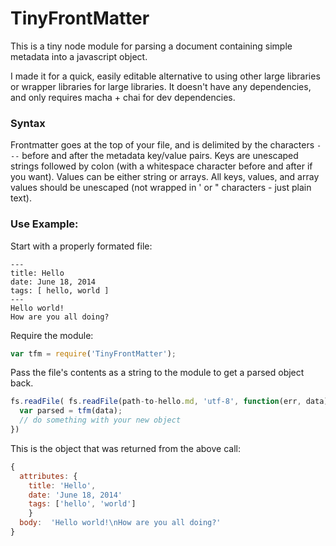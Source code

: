 # TinyFrontMatter

This is a tiny node module for parsing a document containing simple metadata into a javascript object.

I made it for a quick, easily editable alternative to using other large libraries or wrapper libraries for large libraries. It doesn't have any dependencies, and only requires macha + chai for dev dependencies.

### Syntax

Frontmatter goes at the top of your file, and is delimited by the characters `---` before and after the metadata key/value pairs. Keys are unescaped strings followed by colon (with a whitespace character before and after if you want). Values can be either string or arrays. All keys, values, and array values should be unescaped (not wrapped in ' or " characters - just plain text).

### Use Example:

Start with a properly formated file:

```
---
title: Hello
date: June 18, 2014
tags: [ hello, world ]
---
Hello world!
How are you all doing?

```

Require the module:

```js
var tfm = require('TinyFrontMatter');
```

Pass the file's contents as a string to the module to get a parsed object back.

```js
fs.readFile( fs.readFile(path-to-hello.md, 'utf-8', function(err, data) {
  var parsed = tfm(data);
  // do something with your new object
})
```

This is the object that was returned from the above call:

```js
{
  attributes: {
    title: 'Hello',
    date: 'June 18, 2014'
    tags: ['hello', 'world']
    }
  body:  'Hello world!\nHow are you all doing?'
}
```
